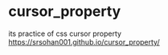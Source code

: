 # cursor_property
its practice of css cursor property
 https://srsohan001.github.io/cursor_property/
